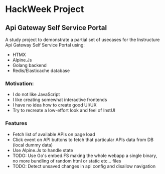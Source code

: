 # HackWeek Project
## Api Gateway Self Service Portal
A study project to demonstrate a partial set of usecases for the Instructure Api Gateway Self Service Portal using:
- HTMX
- Alpine.Js
- Golang backend
- Redis/Elasticache database

### Motivation:

- I do not like JavaScript
- I like creating somewhat interactive frontends
- I have no idea how to create good UI/UX
- Try to recreate a low-effort look and feel of InstUI

### Features
- Fetch list of available APIs on page load
- Click event on API buttons to fetch that particular APIs data from DB (local dummy data)
- Use Alpine.Js to handle state
- TODO: Use Go's embed.FS making the whole webapp a single binary, 
no more bundling of random html or static etc... files
- TODO: Detect unsaved changes in api config and disallow navigation